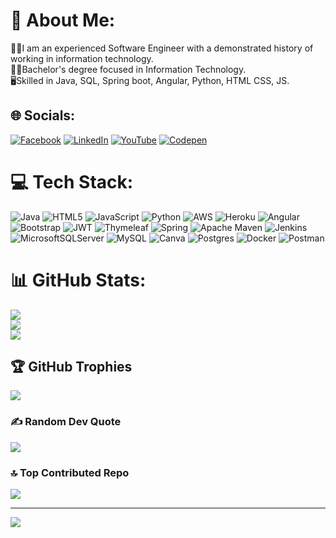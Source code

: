# 💫 About Me:
👨‍💻I am an experienced  Software Engineer with a demonstrated history of working in information technology.  <br>🧑‍🎓Bachelor's degree focused in Information Technology. <br>🖥️Skilled in Java, SQL, Spring boot, Angular, Python, HTML CSS, JS.


## 🌐 Socials:
[![Facebook](https://img.shields.io/badge/Facebook-%231877F2.svg?logo=Facebook&logoColor=white)](https://facebook.com/https://www.facebook.com/kykhoinguyen.huynh/) [![LinkedIn](https://img.shields.io/badge/LinkedIn-%230077B5.svg?logo=linkedin&logoColor=white)](https://linkedin.com/in/https://www.linkedin.com/in/hkknguyen0710/) [![YouTube](https://img.shields.io/badge/YouTube-%23FF0000.svg?logo=YouTube&logoColor=white)](https://youtube.com/@https://youtube.com/@khoinguyenhuynhky5982) [![Codepen](https://img.shields.io/badge/Codepen-000000?style=for-the-badge&logo=codepen&logoColor=white)](https://codepen.io/https://codepen.io/Kh-i-Nguy-n-Hunh-K) 

# 💻 Tech Stack:
![Java](https://img.shields.io/badge/java-%23ED8B00.svg?style=flat-square&logo=java&logoColor=white) ![HTML5](https://img.shields.io/badge/html5-%23E34F26.svg?style=flat-square&logo=html5&logoColor=white) ![JavaScript](https://img.shields.io/badge/javascript-%23323330.svg?style=flat-square&logo=javascript&logoColor=%23F7DF1E) ![Python](https://img.shields.io/badge/python-3670A0?style=flat-square&logo=python&logoColor=ffdd54) ![AWS](https://img.shields.io/badge/AWS-%23FF9900.svg?style=flat-square&logo=amazon-aws&logoColor=white) ![Heroku](https://img.shields.io/badge/heroku-%23430098.svg?style=flat-square&logo=heroku&logoColor=white) ![Angular](https://img.shields.io/badge/angular-%23DD0031.svg?style=flat-square&logo=angular&logoColor=white) ![Bootstrap](https://img.shields.io/badge/bootstrap-%23563D7C.svg?style=flat-square&logo=bootstrap&logoColor=white) ![JWT](https://img.shields.io/badge/JWT-black?style=flat-square&logo=JSON%20web%20tokens) ![Thymeleaf](https://img.shields.io/badge/Thymeleaf-%23005C0F.svg?style=flat-square&logo=Thymeleaf&logoColor=white) ![Spring](https://img.shields.io/badge/spring-%236DB33F.svg?style=flat-square&logo=spring&logoColor=white) ![Apache Maven](https://img.shields.io/badge/Apache%20Maven-C71A36?style=flat-square&logo=Apache%20Maven&logoColor=white) ![Jenkins](https://img.shields.io/badge/jenkins-%232C5263.svg?style=flat-square&logo=jenkins&logoColor=white) ![MicrosoftSQLServer](https://img.shields.io/badge/Microsoft%20SQL%20Sever-CC2927?style=flat-square&logo=microsoft%20sql%20server&logoColor=white) ![MySQL](https://img.shields.io/badge/mysql-%2300f.svg?style=flat-square&logo=mysql&logoColor=white) ![Canva](https://img.shields.io/badge/Canva-%2300C4CC.svg?style=flat-square&logo=Canva&logoColor=white) ![Postgres](https://img.shields.io/badge/postgres-%23316192.svg?style=flat-square&logo=postgresql&logoColor=white) ![Docker](https://img.shields.io/badge/docker-%230db7ed.svg?style=flat-square&logo=docker&logoColor=white) ![Postman](https://img.shields.io/badge/Postman-FF6C37?style=flat-square&logo=postman&logoColor=white)
# 📊 GitHub Stats:
![](https://github-readme-stats.vercel.app/api?username=nguyentayninh0710&theme=merko&hide_border=false&include_all_commits=true&count_private=false)<br/>
![](https://github-readme-streak-stats.herokuapp.com/?user=nguyentayninh0710&theme=merko&hide_border=false)<br/>
![](https://github-readme-stats.vercel.app/api/top-langs/?username=nguyentayninh0710&theme=merko&hide_border=false&include_all_commits=true&count_private=false&layout=compact)

## 🏆 GitHub Trophies
![](https://github-profile-trophy.vercel.app/?username=nguyentayninh0710&theme=algolia&no-frame=true&no-bg=false&margin-w=4)

### ✍️ Random Dev Quote
![](https://quotes-github-readme.vercel.app/api?type=horizontal&theme=radical)

### 🔝 Top Contributed Repo
![](https://github-contributor-stats.vercel.app/api?username=nguyentayninh0710&limit=5&theme=darkhub&combine_all_yearly_contributions=true)

---
[![](https://visitcount.itsvg.in/api?id=nguyentayninh0710&icon=2&color=3)](https://visitcount.itsvg.in)

<!-- Proudly created with GPRM ( https://gprm.itsvg.in ) -->